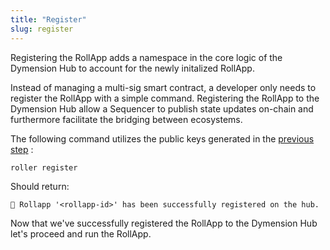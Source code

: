 ```yaml
---
title: "Register"
slug: register
---
```


Registering the RollApp adds a namespace in the core logic of the Dymension Hub to account for the newly initalized RollApp.

Instead of managing a multi-sig smart contract, a developer only needs to register the RollApp with a simple command. Registering the RollApp to the Dymension Hub allow a Sequencer to publish state updates on-chain and furthermore facilitate the bridging between ecosystems.

The following command utilizes the public keys generated in the [previous step](initialize) :

```
roller register
```

Should return:

```
💈 Rollapp '<rollapp-id>' has been successfully registered on the hub.
```

Now that we've successfully registered the RollApp to the Dymension Hub let's proceed and run the RollApp.
